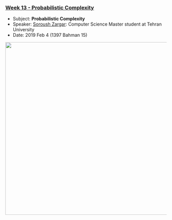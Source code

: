 ### [Week 13 - Probabilistic Complexity](13-Probabilistic-Complexity-Soroush-Zargar)
- Subject: **Probabilistic Complexity**
- Speaker: [Soroush Zargar](https://www.linkedin.com/in/soroushzargar/): Computer Science Master student at Tehran University
- Date: 2019 Feb 4 (1397 Bahman 15)
<img src="./Dorehami.jpg" width="540">
